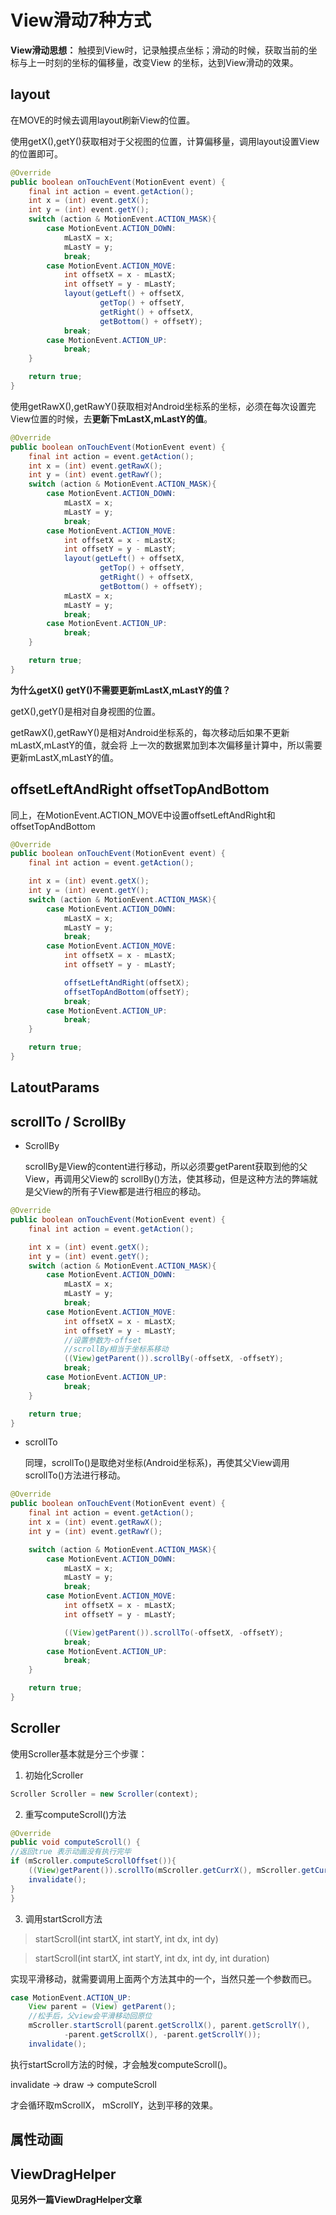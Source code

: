 # View滑动7种方式

**View滑动思想：**
触摸到View时，记录触摸点坐标；滑动的时候，获取当前的坐标与上一时刻的坐标的偏移量，改变View
的坐标，达到View滑动的效果。

## layout

在MOVE的时候去调用layout刷新View的位置。

使用getX(),getY()获取相对于父视图的位置，计算偏移量，调用layout设置View的位置即可。

``` java
@Override
public boolean onTouchEvent(MotionEvent event) {
    final int action = event.getAction();
    int x = (int) event.getX();
    int y = (int) event.getY();
    switch (action & MotionEvent.ACTION_MASK){
        case MotionEvent.ACTION_DOWN:
            mLastX = x;
            mLastY = y;
            break;
        case MotionEvent.ACTION_MOVE:
            int offsetX = x - mLastX;
            int offsetY = y - mLastY;
            layout(getLeft() + offsetX,
                    getTop() + offsetY,
                    getRight() + offsetX,
                    getBottom() + offsetY);
            break;
        case MotionEvent.ACTION_UP:
            break;
    }

    return true;
}
```

使用getRawX(),getRawY()获取相对Android坐标系的坐标，必须在每次设置完View位置的时候，去**更新下mLastX,mLastY的值**。

``` java
@Override
public boolean onTouchEvent(MotionEvent event) {
    final int action = event.getAction();
    int x = (int) event.getRawX();
    int y = (int) event.getRawY();
    switch (action & MotionEvent.ACTION_MASK){
        case MotionEvent.ACTION_DOWN:
            mLastX = x;
            mLastY = y;
            break;
        case MotionEvent.ACTION_MOVE:
            int offsetX = x - mLastX;
            int offsetY = y - mLastY;
            layout(getLeft() + offsetX,
                    getTop() + offsetY,
                    getRight() + offsetX,
                    getBottom() + offsetY);
            mLastX = x;
            mLastY = y;
            break;
        case MotionEvent.ACTION_UP:
            break;
    }

    return true;
}
```

**为什么getX() getY()不需要更新mLastX,mLastY的值？**

getX(),getY()是相对自身视图的位置。

getRawX(),getRawY()是相对Android坐标系的，每次移动后如果不更新mLastX,mLastY的值，就会将
上一次的数据累加到本次偏移量计算中，所以需要更新mLastX,mLastY的值。

## offsetLeftAndRight offsetTopAndBottom

同上，在MotionEvent.ACTION_MOVE中设置offsetLeftAndRight和offsetTopAndBottom

``` java
@Override
public boolean onTouchEvent(MotionEvent event) {
    final int action = event.getAction();

    int x = (int) event.getX();
    int y = (int) event.getY();
    switch (action & MotionEvent.ACTION_MASK){
        case MotionEvent.ACTION_DOWN:
            mLastX = x;
            mLastY = y;
            break;
        case MotionEvent.ACTION_MOVE:
            int offsetX = x - mLastX;
            int offsetY = y - mLastY;

            offsetLeftAndRight(offsetX);
            offsetTopAndBottom(offsetY);
            break;
        case MotionEvent.ACTION_UP:
            break;
    }

    return true;
}
```
## LatoutParams

## scrollTo / ScrollBy

- ScrollBy

  scrollBy是View的content进行移动，所以必须要getParent获取到他的父View，再调用父View的
  scrollBy()方法，使其移动，但是这种方法的弊端就是父View的所有子View都是进行相应的移动。
``` java
@Override
public boolean onTouchEvent(MotionEvent event) {
    final int action = event.getAction();

    int x = (int) event.getX();
    int y = (int) event.getY();
    switch (action & MotionEvent.ACTION_MASK){
        case MotionEvent.ACTION_DOWN:
            mLastX = x;
            mLastY = y;
            break;
        case MotionEvent.ACTION_MOVE:
            int offsetX = x - mLastX;
            int offsetY = y - mLastY;
            //设置参数为-offset
            //scrollBy相当于坐标系移动
            ((View)getParent()).scrollBy(-offsetX, -offsetY);
            break;
        case MotionEvent.ACTION_UP:
            break;
    }

    return true;
}
```

- scrollTo

  同理，scrollTo()是取绝对坐标(Android坐标系)，再使其父View调用scrollTo()方法进行移动。
``` java
@Override
public boolean onTouchEvent(MotionEvent event) {
    final int action = event.getAction();
    int x = (int) event.getRawX();
    int y = (int) event.getRawY();

    switch (action & MotionEvent.ACTION_MASK){
        case MotionEvent.ACTION_DOWN:
            mLastX = x;
            mLastY = y;
            break;
        case MotionEvent.ACTION_MOVE:
            int offsetX = x - mLastX;
            int offsetY = y - mLastY;

            ((View)getParent()).scrollTo(-offsetX, -offsetY);
            break;
        case MotionEvent.ACTION_UP:
            break;
    }

    return true;
}
```
## Scroller

使用Scroller基本就是分三个步骤：

1. 初始化Scroller  

  ``` java
  Scroller Scroller = new Scroller(context);

  ```

2. 重写computeScroll()方法

  ``` java
@Override
public void computeScroll() {
  //返回true 表示动画没有执行完毕
  if (mScroller.computeScrollOffset()){
      ((View)getParent()).scrollTo(mScroller.getCurrX(), mScroller.getCurrY());
      invalidate();
  }
}

  ```

3. 调用startScroll方法

> startScroll(int startX, int startY, int dx, int dy)

> startScroll(int startX, int startY, int dx, int dy, int duration)

实现平滑移动，就需要调用上面两个方法其中的一个，当然只差一个参数而已。

``` java
case MotionEvent.ACTION_UP:
    View parent = (View) getParent();
    //松手后，父view会平滑移动回原位
    mScroller.startScroll(parent.getScrollX(), parent.getScrollY(),
            -parent.getScrollX(), -parent.getScrollY());
    invalidate();
```

执行startScroll方法的时候，才会触发computeScroll()。

invalidate -> draw -> computeScroll

才会循环取mScrollX， mScrollY，达到平移的效果。

## 属性动画

## ViewDragHelper

**见另外一篇ViewDragHelper文章**
